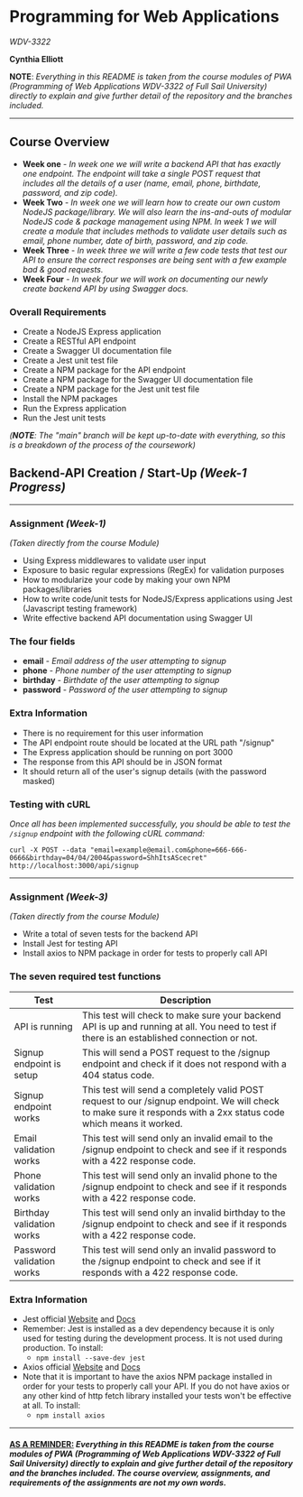 # Programming for Web Applications

*WDV-3322* 

**Cynthia Elliott**

**NOTE**: *Everything in this README is taken from the course modules of PWA (Programming of Web Applications WDV-3322 of Full Sail University) directly to explain and give further detail of the repository and the branches included.*

---

## Course Overview

- **Week one** - *In week one we will write a backend API that has exactly one endpoint. The endpoint will take a single POST request that includes all the details of a user (name, email, phone, birthdate, password, and zip code).* 
- **Week Two** - *In week one we will learn how to create our own custom NodeJS package/library. We will also learn the ins-and-outs of modular NodeJS code & package management using NPM. In week 1 we will create a module that includes methods to validate user details such as email, phone number, date of birth, password, and zip code.*
- **Week Three** - *In week three we will write a few code tests that test our API to ensure the correct responses are being sent with a few example bad & good requests.*
- **Week Four** - *In week four we will work on documenting our newly create backend API by using Swagger docs.*

### Overall Requirements

- Create a NodeJS Express application
- Create a RESTful API endpoint
- Create a Swagger UI documentation file
- Create a Jest unit test file
- Create a NPM package for the API endpoint
- Create a NPM package for the Swagger UI documentation file
- Create a NPM package for the Jest unit test file
- Install the NPM packages
- Run the Express application
- Run the Jest unit tests

*(**NOTE**: The "main" branch will be kept up-to-date with everything, so this is a breakdown of the process of the coursework)*

## Backend-API Creation / Start-Up *(Week-1 Progress)*

---

### Assignment *(Week-1)*

*(Taken directly from the course Module)*

- Using Express middlewares to validate user input
- Exposure to basic regular expressions (RegEx) for validation purposes
- How to modularize your code by making your own NPM packages/libraries
- How to write code/unit tests for NodeJS/Express applications using Jest (Javascript testing framework)
- Write effective backend API documentation using Swagger UI

### The four fields

- **email** - *Email address of the user attempting to signup*
- **phone** - *Phone number of the user attempting to signup*
- **birthday** - *Birthdate of the user attempting to signup*
- **password** - *Password of the user attempting to signup*

### Extra Information

- There is no requirement for this user information
- The API endpoint route should be located at the URL path "/signup"
- The Express application should be running on port 3000
- The response from this API should be in JSON format
- It should return all of the user's signup details (with the password masked)

### Testing with cURL

*Once all has been implemented successfully, you should be able to test the `/signup` endpoint with the following cURL command:*

`curl -X POST --data "email=example@email.com&phone=666-666-0666&birthday=04/04/2004&password=ShhItsAScecret" http://localhost:3000/api/signup`

---

### Assignment *(Week-3)*

*(Taken directly from the course Module)*

- Write a total of seven tests for the backend API
- Install Jest for testing API
- Install axios to NPM package in order for tests to properly call API

### The seven required test functions

| Test | Description |
| --- | -------------------------------------------------------------- |
| API is running | This test will check to make sure your backend API is up and running at all. You need to test if there is an established connection or not. |
| Signup endpoint is setup | This will send a POST request to the /signup endpoint and check if it does not respond with a 404 status code. |
| Signup endpoint works | This test will send a completely valid POST request to our /signup endpoint. We will check to make sure it responds with a 2xx status code which means it worked. | 
| Email validation works | This test will send only an invalid email to the /signup endpoint to check and see if it responds with a 422 response code. |
| Phone validation works | This test will send only an invalid phone to the /signup endpoint to check and see if it responds with a 422 response code. |
| Birthday validation works	| This test will send only an invalid birthday to the /signup endpoint to check and see if it responds with a 422 response code. |
| Password validation works	| This test will send only an invalid password to the /signup endpoint to check and see if it responds with a 422 response code. |


### Extra Information

- Jest official [Website](https://jestjs.io/) and [Docs](https://jestjs.io/docs/getting-started) 
- Remember: Jest is installed as a dev dependency because it is only used for testing during the development process.  It is not used during production. To install:
  - `npm install --save-dev jest`
- Axios official [Website](https://axios-http.com/) and [Docs](https://axios-http.com/docs/intro)
- Note that it is important to have the axios NPM package installed in order for your tests to properly call your API. If you do not have axios or any other kind of http fetch library installed your tests won't be effective at all. To install:
  - `npm install axios`

---

#### <u>AS A REMINDER:</u> *Everything in this README is taken from the course modules of PWA (Programming of Web Applications WDV-3322 of Full Sail University) directly to explain and give further detail of the repository and the branches included.  The course overview, assignments, and requirements of the assignments are not my own words.*
